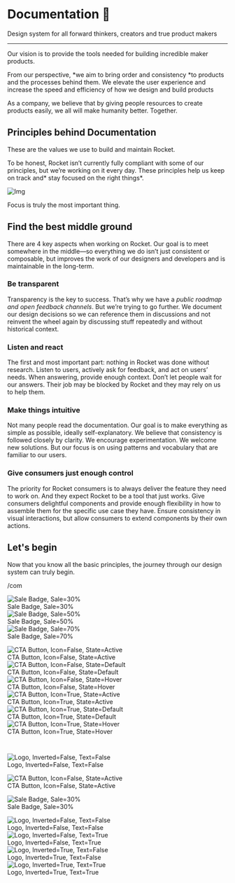 
# Documentation 🚀

Design system for all forward thinkers, creators and true product makers

---

Our vision is to provide the tools needed for building incredible maker products.

From our perspective, *we aim to bring order and consistency *to products and the processes behind them. We elevate the user experience and increase the speed and efficiency of how we design and build products

As a company, we believe that by giving people resources to create products easily, we all will make humanity better. Together.

## Principles behind Documentation

These are the values we use to build and maintain Rocket.

To be honest, Rocket isn’t currently fully compliant with some of our principles, but we’re working on it every day. These principles help us keep on track and* stay focused on the right things*.

![Img](https://studio-assets.supernova.io/design-systems/14533/9289758a-6300-472a-bbc6-a57098081abf.jpeg)

Focus is truly the most important thing.

## Find the best middle ground

There are 4 key aspects when working on Rocket. Our goal is to meet somewhere in the middle—so everything we do isn’t just consistent or composable, but improves the work of our designers and developers and is maintainable in the long-term.

### Be transparent

Transparency is the key to success. That’s why we have a *public roadmap and open feedback channels*. But we’re trying to go further. We document our design decisions so we can reference them in discussions and not reinvent the wheel again by discussing stuff repeatedly and without historical context.

### Listen and react

The first and most important part: nothing in Rocket was done without research. Listen to users, actively ask for feedback, and act on users’ needs. When answering, provide enough context. Don’t let people wait for our answers. Their job may be blocked by Rocket and they may rely on us to help them.

### Make things intuitive

Not many people read the documentation. Our goal is to make everything as simple as possible, ideally self-explanatory. We believe that consistency is followed closely by clarity. We encourage experimentation. We welcome new solutions. But our focus is on using patterns and vocabulary that are familiar to our users.

### Give consumers just enough control

The priority for Rocket consumers is to always deliver the feature they need to work on. And they expect Rocket to be a tool that just works. Give consumers delightful components and provide enough flexibility in how to assemble them for the specific use case they have. Ensure consistency in visual interactions, but allow consumers to extend components by their own actions.

## Let's begin

Now that you know all the basic principles, the journey through our design system can truly begin.

/com

  
![Sale Badge, Sale=30%](https://studio-assets.supernova.io/design-systems/14533/bac35c9d-7f01-4553-bcf9-aba87195ee88.png)  
Sale Badge, Sale=30%  
![Sale Badge, Sale=50%](https://studio-assets.supernova.io/design-systems/14533/847a189d-c1c9-42c2-bdac-86071ca5a19b.png)  
Sale Badge, Sale=50%  
![Sale Badge, Sale=70%](https://studio-assets.supernova.io/design-systems/14533/488051c1-d530-4f67-ba42-d346bf5d4b80.png)  
Sale Badge, Sale=70%  


  
![CTA Button, Icon=False, State=Active](https://studio-assets.supernova.io/design-systems/14533/69931d7d-88de-4e32-b9c8-9812e60b8513.png)  
CTA Button, Icon=False, State=Active  
![CTA Button, Icon=False, State=Default](https://studio-assets.supernova.io/design-systems/14533/ca8e8977-cbe5-4d44-8737-7e329ee9443d.png)  
CTA Button, Icon=False, State=Default  
![CTA Button, Icon=False, State=Hover](https://studio-assets.supernova.io/design-systems/14533/b6f6f564-749c-4d8e-815d-8eb81eecfa63.png)  
CTA Button, Icon=False, State=Hover  
![CTA Button, Icon=True, State=Active](https://studio-assets.supernova.io/design-systems/14533/769d3c8d-f940-4b12-a66a-edbd21e3f46b.png)  
CTA Button, Icon=True, State=Active  
![CTA Button, Icon=True, State=Default](https://studio-assets.supernova.io/design-systems/14533/8e739b92-cfbd-448b-a016-9ea45d7fc66a.png)  
CTA Button, Icon=True, State=Default  
![CTA Button, Icon=True, State=Hover](https://studio-assets.supernova.io/design-systems/14533/41e6c349-2af9-4249-886c-6d8f26b772d0.png)  
CTA Button, Icon=True, State=Hover  


```javascript  
  
```

  
![Logo, Inverted=False, Text=False](https://studio-assets.supernova.io/design-systems/14533/2a44f433-bd08-46fb-ba8f-01454cb145a5.png)  
Logo, Inverted=False, Text=False  


  
  


  
![CTA Button, Icon=False, State=Active](https://studio-assets.supernova.io/design-systems/14533/69931d7d-88de-4e32-b9c8-9812e60b8513.png)  
CTA Button, Icon=False, State=Active  


  
![Sale Badge, Sale=30%](https://studio-assets.supernova.io/design-systems/14533/bac35c9d-7f01-4553-bcf9-aba87195ee88.png)  
Sale Badge, Sale=30%  


  
![Logo, Inverted=False, Text=False](https://studio-assets.supernova.io/design-systems/14533/2a44f433-bd08-46fb-ba8f-01454cb145a5.png)  
Logo, Inverted=False, Text=False  
![Logo, Inverted=False, Text=True](https://studio-assets.supernova.io/design-systems/14533/d956b764-d614-4512-8cf9-e359c676eca7.png)  
Logo, Inverted=False, Text=True  
![Logo, Inverted=True, Text=False](https://studio-assets.supernova.io/design-systems/14533/f91668dc-d798-422a-8eab-407fcc3dcba3.png)  
Logo, Inverted=True, Text=False  
![Logo, Inverted=True, Text=True](https://studio-assets.supernova.io/design-systems/14533/e58d6c39-3358-47ca-911b-f92a1b5d35a7.png)  
Logo, Inverted=True, Text=True  
